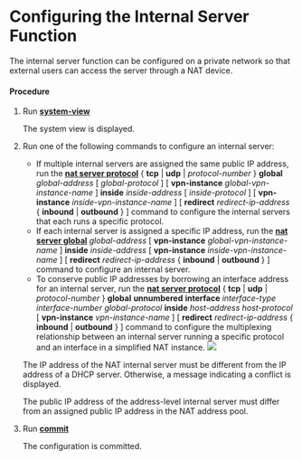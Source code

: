 Configuring the Internal Server Function
========================================

The internal server function can be configured on a private network so that external users can access the server through a NAT device.

#### Procedure

1. Run [**system-view**](cmdqueryname=system-view)
   
   
   
   The system view is displayed.
2. Run one of the following commands to configure an internal server:
   
   
   * If multiple internal servers are assigned the same public IP address, run the [**nat server protocol**](cmdqueryname=nat+server+protocol) { **tcp** | **udp** | *protocol-number* } **global** *global-address* [ *global-protocol* ] [ **vpn-instance** *global-vpn-instance-name* ] **inside** *inside-address* [ *inside-protocol* ] [ **vpn-instance** *inside-vpn-instance-name* ] [ **redirect** *redirect-ip-address* { **inbound** | **outbound** } ] command to configure the internal servers that each runs a specific protocol.
   * If each internal server is assigned a specific IP address, run the [**nat server global**](cmdqueryname=nat+server+global) *global-address* [ **vpn-instance** *global-vpn-instance-name* ] **inside** *inside-address* [ **vpn-instance** *inside-vpn-instance-name* ] [ **redirect** *redirect-ip-address* { **inbound** | **outbound** } ] command to configure an internal server.
   * To conserve public IP addresses by borrowing an interface address for an internal server, run the [**nat server protocol**](cmdqueryname=nat+server+protocol) { **tcp** | **udp** | *protocol-number* } **global** **unnumbered** **interface** *interface-type* *interface-number* *global-protocol* **inside** *host-address* *host-protocol* [ **vpn-instance** *vpn-instance-name* ] [ **redirect** *redirect-ip-address* { **inbound** | **outbound** } ] command to configure the multiplexing relationship between an internal server running a specific protocol and an interface in a simplified NAT instance.
   ![](../../../../public_sys-resources/note_3.0-en-us.png) 
   
   The IP address of the NAT internal server must be different from the IP address of a DHCP server. Otherwise, a message indicating a conflict is displayed.
   
   The public IP address of the address-level internal server must differ from an assigned public IP address in the NAT address pool.
3. Run [**commit**](cmdqueryname=commit)
   
   
   
   The configuration is committed.